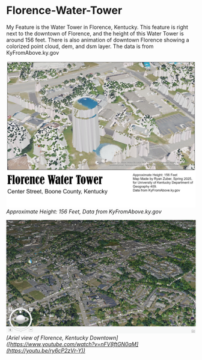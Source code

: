 # Florence-Water-Tower

My Feature is the Water Tower in Florence, Kentucky. This feature is right next to the downtown of Florence, and the height of this Water Tower is around 156 feet. There is also animation of downtown Florence showing a colorized point cloud, dem, and dsm layer. The data is from KyFromAbove.ky.gov

![Caption of map](map.jpg)  
_Approximate Height: 156 Feet, Data from KyFromAbove.ky.gov_

![Screenshot of animation](animation.png)  
_[Ariel view of Florence, Kentucky Downtown]
([https://www.youtube.com/watch?v=nFV8ftGN0aM](https://youtu.be/ry6cP2zVr-Y))_
